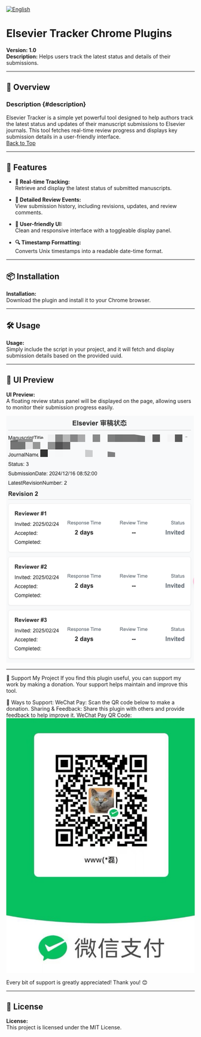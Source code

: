 
[![English](https://img.shields.io/badge/Language-English-blue)](#english-description)

# Elsevier Tracker Chrome Plugins  
**Version: 1.0**  
**Description:** Helps users track the latest status and details of their submissions.

---

## 🚀 Overview

### Description {#description}
Elsevier Tracker is a simple yet powerful tool designed to help authors track the latest status and updates of their manuscript submissions to Elsevier journals. This tool fetches real-time review progress and displays key submission details in a user-friendly interface.  
[Back to Top](#elsevier-tracker-chrome-plugins)

---

## 🎯 Features

- **📌 Real-time Tracking:**  
  Retrieve and display the latest status of submitted manuscripts.

- **📜 Detailed Review Events:**  
  View submission history, including revisions, updates, and review comments.

- **🎨 User-friendly UI:**  
  Clean and responsive interface with a toggleable display panel.

- **🔍 Timestamp Formatting:**  
  Converts Unix timestamps into a readable date-time format.

---

## 📦 Installation

**Installation:**  
Download the plugin and install it to your Chrome browser.

---

## 🛠 Usage

**Usage:**  
Simply include the script in your project, and it will fetch and display submission details based on the provided uuid.

---

## 🎨 UI Preview

**UI Preview:**  
A floating review status panel will be displayed on the page, allowing users to monitor their submission progress easily.

![Additional UI Screenshot](https://github.com/WL661/Elsevier-Tracker/blob/main/previews2.png)

---

💖 Support My Project
If you find this plugin useful, you can support my work by making a donation. Your support helps maintain and improve this tool.

🎁 Ways to Support:
WeChat Pay: Scan the QR code below to make a donation.
Sharing & Feedback: Share this plugin with others and provide feedback to help improve it.
WeChat Pay QR Code:
![Additional UI Screenshot](https://github.com/WL661/Elsevier-Tracker/blob/main/WxPay.jpg)

Every bit of support is greatly appreciated! Thank you! 😊


---

## 📜 License

**License:**  
This project is licensed under the MIT License.
